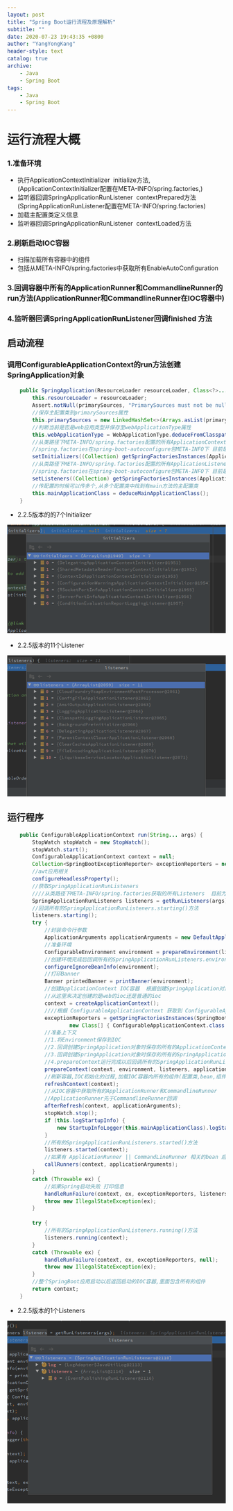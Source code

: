 ```yaml
---
layout: post
title: "Spring Boot运行流程及原理解析"
subtitle: ""
date: 2020-07-23 19:43:35 +0800
author: "YangYongKang"
header-style: text
catalog: true
archive:
    - Java
    - Spring Boot
tags:
    - Java
    - Spring Boot
---
```


# 运行流程大概
### 1.准备环境

- 执行ApplicationContextInitializer  initialize方法,(ApplicationContextInitializer配置在META-INFO/spring.factories,)
- 监听器回调SpringApplicationRunListener  contextPrepared方法(SpringApplicationRunListener配置在META-INFO/spring.factories)
- 加载主配置类定义信息
- 监听器回调SpringApplicationRunListener  contextLoaded方法
### 2.刷新启动IOC容器

-  扫描加载所有容器中的组件
- 包括从META-INFO/spring.factories中获取所有EnableAutoConfiguration
### 3.回调容器中所有的ApplicationRunner和CommandlineRunner的run方法(ApplicationRunner和CommandlineRunner在IOC容器中)
### 4.监听器回调SpringApplicationRunListener回调finished 方法
## 启动流程
### 调用ConfigurableApplicationContext的run方法创建SpringApplication对象
```java
	public SpringApplication(ResourceLoader resourceLoader, Class<?>... primarySources) {
		this.resourceLoader = resourceLoader;
		Assert.notNull(primarySources, "PrimarySources must not be null");
        //保存主配置类到primarySources属性
		this.primarySources = new LinkedHashSet<>(Arrays.asList(primarySources));
        //判断当前是否是web应用类型并保存至webApplicationType属性
		this.webApplicationType = WebApplicationType.deduceFromClasspath();
        //从类路径下META-INFO/spring.factories配置的所有ApplicationContextInitializer并保存起来
        //spring.factories在spring-boot-autoconfigure包META-INFO下 目前是7个Initializer
		setInitializers((Collection) getSpringFactoriesInstances(ApplicationContextInitializer.class));
		//从类路径下META-INFO/spring.factories配置的所有ApplicationListener并保存起来
        //spring.factories在spring-boot-autoconfigure包META-INFO下 目前是11个Listener
        setListeners((Collection) getSpringFactoriesInstances(ApplicationListener.class));
		//传配置的时候可以传多个,从多个配置类中找到有main方法的主配置类
        this.mainApplicationClass = deduceMainApplicationClass();
	}
```

- 2.2.5版本的的7个Initializer

![image.png](/img/1592488249006-ac68d059-4467-4e05-8da6-4e2b80f69479.png)

- 2.2.5版本的11个Listener

![image.png](/img/1592488377514-0fd79906-5426-4256-bc68-f2122c6417aa.png)
## 运行程序
```java
	public ConfigurableApplicationContext run(String... args) {
		StopWatch stopWatch = new StopWatch();
		stopWatch.start();
		ConfigurableApplicationContext context = null;
		Collection<SpringBootExceptionReporter> exceptionReporters = new ArrayList<>();
        //awt应用相关
		configureHeadlessProperty();
        //获取SpringApplicationRunListeners
        ////从类路径下META-INFO/spring.factories获取的所有Listeners  目前为1个
		SpringApplicationRunListeners listeners = getRunListeners(args);
        //回调所有的SpringApplicationRunListeners.starting()方法
		listeners.starting();
		try {
            //封装命令行参数
			ApplicationArguments applicationArguments = new DefaultApplicationArguments(args);
			//准备环境
            ConfigurableEnvironment environment = prepareEnvironment(listeners, applicationArguments);
			//创建环境完成后回调所有的SpringApplicationRunListeners.environmentPrepared()方法表示环境准备完成
            configureIgnoreBeanInfo(environment);
            //打印Banner
			Banner printedBanner = printBanner(environment);
            //创建ApplicationContext IOC容器  根据创建SpringApplication对象时判断的webApplicationType类型来创建
			//从这里来决定创建的是web的ioc还是普通的ioc
            context = createApplicationContext();
            ////根据 ConfigurableApplicationContext 获取到 ConfigurableApplicationContext相关实例
			exceptionReporters = getSpringFactoriesInstances(SpringBootExceptionReporter.class,
					new Class[] { ConfigurableApplicationContext.class }, context);
            //准备上下文 
            //1.将Environment保存到IOC
            //2.回调创建SpringApplication对象时保存的所有的ApplicationContextInitializer的initialize()方法 
            //3.回调创建SpringApplication对象时保存的所有的SpringApplicationRunListeners.contextPrepared()方法
			//4.prepareContext运行完成以后回调所有的SpringApplicationRunListeners.contextLoaded()方法
            prepareContext(context, environment, listeners, applicationArguments, printedBanner);
			//刷新容器,IOC初始化的过程,加载IOC容器内所有的组件(配置类,bean,组件,自动配置等)如果是web应用还会创建嵌入式的tomcat
            refreshContext(context);
            //从IOC容器中获取所有的ApplicationRunner和CommandlineRunner
            //ApplicationRunner先于CommandlineRunner回调
			afterRefresh(context, applicationArguments);
			stopWatch.stop();
			if (this.logStartupInfo) {
				new StartupInfoLogger(this.mainApplicationClass).logStarted(getApplicationLog(), stopWatch);
			}
            //所有的SpringApplicationRunListeners.started()方法
			listeners.started(context);
            //如果有 ApplicationRunner || CommandLineRunner 相关的bean 启动它
			callRunners(context, applicationArguments);
		}
		catch (Throwable ex) {
            //如果Spring启动失败 打印信息
			handleRunFailure(context, ex, exceptionReporters, listeners);
			throw new IllegalStateException(ex);
		}

		try {
            //所有的SpringApplicationRunListeners.running()方法
			listeners.running(context);
		}
		catch (Throwable ex) {
			handleRunFailure(context, ex, exceptionReporters, null);
			throw new IllegalStateException(ex);
		}
        //整个SpringBoot应用启动以后返回启动的IOC容器,里面包含所有的组件
		return context;
	}
```

- 2.2.5版本的1个Listeners

![image.png](/img/1592488927492-6ff8648f-3d5b-4f79-909c-541263dea221.png)
